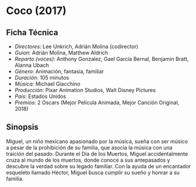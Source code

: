 # Coco (2017)

## Ficha Técnica

- *Directores*: Lee Unkrich, Adrián Molina (codirector)
- *Guion*: Adrián Molina, Matthew Aldrich
- *Reparto (voces)*: Anthony Gonzalez, Gael García Bernal, Benjamin Bratt, Alanna Ubach
- *Género*: Animación, fantasía, familiar
- *Duración*: 105 minutos
- *Música*: Michael Giacchino
- *Producción*: Pixar Animation Studios, Walt Disney Pictures
- *País*: Estados Unidos
- *Premios*: 2 Oscars (Mejor Película Animada, Mejor Canción Original, 2018)

## Sinopsis

Miguel, un niño mexicano apasionado por la música, sueña con ser músico a pesar de la prohibición de su familia, que asocia la música con una traición del pasado. Durante el Día de los Muertos, Miguel accidentalmente cruza al mundo de los muertos, donde conoce a sus antepasados y descubre la verdad sobre su legado familiar. Con la ayuda de un encantador esqueleto llamado Héctor, Miguel busca cumplir su sueño y honrar a su familia.



